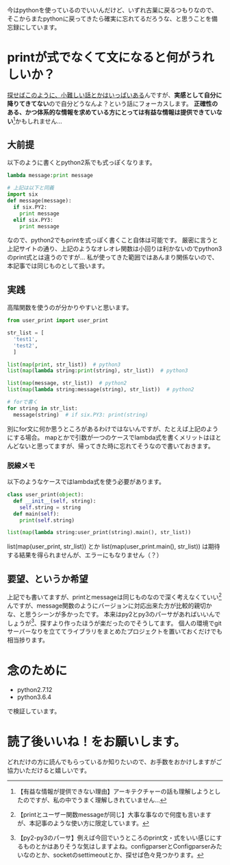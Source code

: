 今はpythonを使っているのでいいんだけど、いずれ古巣に戻るつもりなので、そこからまたpythonに戻ってきたら確実に忘れてるだろうな、と思うことを備忘録にしています。

# printが式でなくて文になると何がうれしいか？
<a href="http://d.hatena.ne.jp/hekyou/20111224/p1">探せばこのように、小難しい話とかはいっぱいある</a>んですが、**実感として自分に降りてきてない**ので自分どうなんよ？という話にフォーカスします。
**正確性のある、かつ体系的な情報を求めている方にとっては有益な情報は提供できていない**[^1]かもしれません…
[^1]: 【有益な情報が提供できない理由】アーキテクチャーの話も理解しようとしたのですが、私の中でうまく理解しきれていません…

## 大前提
以下のように書くとpython2系でも式っぽくなります。

``` user_print.py
lambda message:print message

# 上記は以下と同義
import six
def message(message):
  if six.PY2:
    print message
  elif six.PY3:
    print message
```

なので、python2でもprintを式っぽく書くこと自体は可能です。
厳密に言うと上記サイトの通り、上記のようなオレオレ関数は小回りは利かないのでpython3のprint式とは違うのですが…
私が使ってきた範囲ではあんまり関係ないので、本記事では同じものとして扱います。

## 実践
高階関数を使うのが分かりやすいと思います。

``` practice.py
from user_print import user_print

str_list = [
  'test1',
  'test2',
  ]

list(map(print, str_list))  # python3
list(map(lambda string:print(string), str_list))  # python3

list(map(message, str_list))  # python2
list(map(lambda string:message(string), str_list))  # python2

# forで書く
for string in str_list:
  message(string)  # if six.PY3: print(string)

```

別にfor文に何か思うところがあるわけではないんですが、たとえば上記のようにする場合。
mapとかで引数が一つのケースでlambda式を書くメリットはほとんどないと思ってますが、帰ってきた時に忘れてそうなので書いておきます。

### 脱線メモ
以下のようなケースではlambda式を使う必要があります。

``` class.py
class user_print(object):
  def __init__(self, string):
    self.string = string
  def main(self):
    print(self.string)

list(map(lambda string:user_print(string).main(), str_list))
```
list(map(user_print, str_list))
とか
list(map(user_print.main(), str_list))
は期待する結果を得られませんが、エラーにもなりません（？）

## 要望、というか希望
上記でも書いてますが、printとmessageは同じものなので深く考えなくていい[^2]んですが、message関数のようにバージョンに対応出来た方が比較的親切かな、と思うシーンが多かったです。
本来はpy2とpy3のパーサがあればいいんでしょうが[^3]、探すより作ったほうが楽だったのでそうしてます。
個人の環境でgitサーバーなりを立ててライブラリをまとめたプロジェクトを置いておくだけでも相当捗ります。

[^2]: 【printとユーザー関数messageが同じ】大事な事なので何度も言いますが、本記事のような使い方に限定しています。
[^3]: 【py2-py3のパーサ】例えば今回でいうところのprint文・式をいい感じにするものとかはありそうな気はしますよね。configparserとConfigparserみたいなのとか、socketのsettimeoutとか、探せば色々見つかります。

# 念のために
- python2.7.12
- python3.6.4

で検証しています。

# 読了後いいね！をお願いします。
どれだけの方に読んでもらっているか知りたいので、お手数をおかけしますがご協力いただけると嬉しいです。
